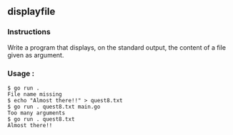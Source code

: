 ## displayfile

### Instructions

Write a program that displays, on the standard output, the content of a file given as argument.

### Usage :

```console
$ go run .
File name missing
$ echo "Almost there!!" > quest8.txt
$ go run . quest8.txt main.go
Too many arguments
$ go run . quest8.txt
Almost there!!
```
